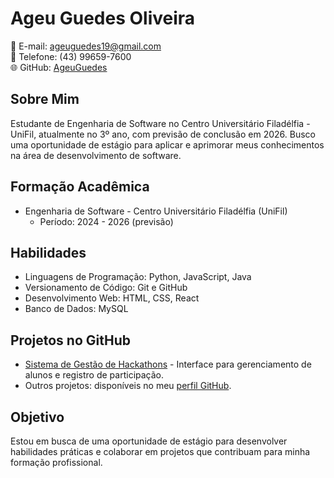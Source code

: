 # Ageu Guedes Oliveira

📧 E-mail: ageuguedes19@gmail.com  
📱 Telefone: (43) 99659-7600  
🌐 GitHub: [AgeuGuedes](https://github.com/AgeuGuedes)  

## Sobre Mim
Estudante de Engenharia de Software no Centro Universitário Filadélfia - UniFil, atualmente no 3º ano, com previsão de conclusão em 2026. Busco uma oportunidade de estágio para aplicar e aprimorar meus conhecimentos na área de desenvolvimento de software.

## Formação Acadêmica
- Engenharia de Software - Centro Universitário Filadélfia (UniFil)  
  - Período: 2024 - 2026 (previsão)

## Habilidades
- Linguagens de Programação: Python, JavaScript, Java
- Versionamento de Código: Git e GitHub
- Desenvolvimento Web: HTML, CSS, React
- Banco de Dados: MySQL

## Projetos no GitHub
- [Sistema de Gestão de Hackathons](https://github.com/AgeuGuedes/sistema-hackathons) - Interface para gerenciamento de alunos e registro de participação.
- Outros projetos: disponíveis no meu [perfil GitHub](https://github.com/AgeuGuedes).

## Objetivo
Estou em busca de uma oportunidade de estágio para desenvolver habilidades práticas e colaborar em projetos que contribuam para minha formação profissional.

